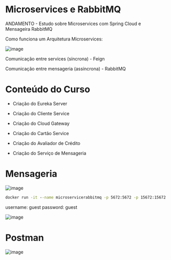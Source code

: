 # Microservices e RabbitMQ
ANDAMENTO - Estudo sobre Microservices com Spring Cloud e Mensageira RabbitMQ

Como funciona um Arquitetura Microservices:

![image](https://user-images.githubusercontent.com/101612046/186195195-c12f7c24-633a-45ae-a285-66548589fe2d.png)

<p>Comunicação entre services (síncrona) - Feign</p>
<p>Comunicação entre mensageria (assíncrona) - RabbitMQ</p>

# Conteúdo do Curso

* Criação do Eureka Server

* Criação do Cliente Service

* Criação do Cloud Gateway

* Criação do Cartão Service

* Criação do Avaliador de Crédito

* Criação do Serviço de Mensageria

# Mensageria

![image](https://user-images.githubusercontent.com/101612046/186409090-567e0637-e585-4fb1-8b1b-4be3b090c281.png)

```cmd
docker run -it --name microservicerabbitmq -p 5672:5672 -p 15672:15672 rabbitmq:3.9-management

```
<p>username: guest
password: guest</p>

![image](https://user-images.githubusercontent.com/101612046/186403170-7280f517-59d3-4a06-9f31-0ad8b3c91d30.png)

# Postman

![image](https://user-images.githubusercontent.com/101612046/186402011-4e935c4c-ba8a-4b60-bbc5-8e690aa2e3c1.png)



